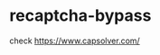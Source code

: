 # recaptcha-bypass
check https://www.capsolver.com/ 



















                                                                                                                                                                                              
